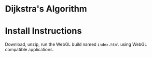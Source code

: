 # Dijkstra's Algorithm

# Install Instructions

Download, unzip, run the WebGL build named `index.html` using WebGL compatible applications.

